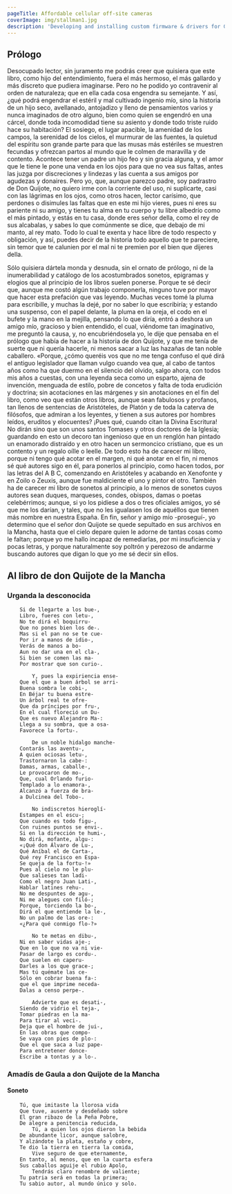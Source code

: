 ```yaml
---
pageTitle: Affordable cellular off-site cameras
coverImage: img/stallman1.jpg
description: 'Developing and installing custom firmware & drivers for GSM/LTE modems. Using cheap security cameras to remotely surveil areas for around 30 dollars. Includes cellular plan cost analysis.'
---
```

## Prólogo
Desocupado lector, sin juramento me podrás creer que quisiera que este libro, como hijo del entendimiento, fuera el más hermoso, el más gallardo y más discreto que pudiera imaginarse. Pero no he podido yo contravenir al orden de naturaleza; que en ella cada cosa engendra su semejante. Y así, ¿qué podrá engendrar el estéril y mal cultivado ingenio mío, sino la historia de un hijo seco, avellanado, antojadizo y lleno de pensamientos varios y nunca imaginados de otro alguno, bien como quien se engendró en una cárcel, donde toda incomodidad tiene su asiento y donde todo triste ruido hace su habitación? El sosiego, el lugar apacible, la amenidad de los campos, la serenidad de los cielos, el murmurar de las fuentes, la quietud del espíritu son grande parte para que las musas más estériles se muestren fecundas y ofrezcan partos al mundo que le colmen de maravilla y de contento. Acontece tener un padre un hijo feo y sin gracia alguna, y el amor que le tiene le pone una venda en los ojos para que no vea sus faltas, antes las juzga por discreciones y lindezas y las cuenta a sus amigos por agudezas y donaires. Pero yo, que, aunque parezco padre, soy padrastro de Don Quijote, no quiero irme con la corriente del uso, ni suplicarte, casi con las lágrimas en los ojos, como otros hacen, lector carísimo, que perdones o disimules las faltas que en este mi hijo vieres, pues ni eres su pariente ni su amigo, y tienes tu alma en tu cuerpo y tu libre albedrío como el más pintado, y estás en tu casa, donde eres señor della, como el rey de sus alcabalas, y sabes lo que comúnmente se dice, que debajo de mi manto, al rey mato. Todo lo cual te exenta y hace libre de todo respecto y obligación, y así, puedes decir de la historia todo aquello que te pareciere, sin temor que te calunien por el mal ni te premien por el bien que dijeres della.

Sólo quisiera dártela monda y desnuda, sin el ornato de prólogo, ni de la inumerabilidad y catálogo de los acostumbrados sonetos, epigramas y elogios que al principio de los libros suelen ponerse. Porque te sé decir que, aunque me costó algún trabajo componerla, ninguno tuve por mayor que hacer esta prefación que vas leyendo. Muchas veces tomé la pluma para escribille, y muchas la dejé, por no saber lo que escribiría; y estando una suspenso, con el papel delante, la pluma en la oreja, el codo en el bufete y la mano en la mejilla, pensando lo que diría, entró a deshora un amigo mío, gracioso y bien entendido, el cual, viéndome tan imaginativo, me preguntó la causa, y, no encubriéndosela yo, le dije que pensaba en el prólogo que había de hacer a la historia de don Quijote, y que me tenía de suerte que ni quería hacerle, ni menos sacar a luz las hazañas de tan noble caballero. «Porque, ¿cómo queréis vos que no me tenga confuso el qué dirá el antiguo legislador que llaman vulgo cuando vea que, al cabo de tantos años como ha que duermo en el silencio del olvido, salgo ahora, con todos mis años a cuestas, con una leyenda seca como un esparto, ajena de invención, menguada de estilo, pobre de concetos y falta de toda erudición y doctrina; sin acotaciones en las márgenes y sin anotaciones en el fin del libro, como veo que están otros libros, aunque sean fabulosos y profanos, tan llenos de sentencias de Aristóteles, de Platón y de toda la caterva de filósofos, que admiran a los leyentes, y tienen a sus autores por hombres leídos, eruditos y elocuentes? ¡Pues qué, cuando citan la Divina Escritura! No dirán sino que son unos santos Tomases y otros doctores de la Iglesia; guardando en esto un decoro tan ingenioso que en un renglón han pintado un enamorado distraído y en otro hacen un sermoncico cristiano, que es un contento y un regalo oílle o leelle. De todo esto ha de carecer mi libro, porque ni tengo qué acotar en el margen, ni qué anotar en el fin, ni menos sé qué autores sigo en él, para ponerlos al principio, como hacen todos, por las letras del A B C, comenzando en Aristóteles y acabando en Xenofonte y en Zoilo o Zeuxis, aunque fue maldiciente el uno y pintor el otro. También ha de carecer mi libro de sonetos al principio, a lo menos de sonetos cuyos autores sean duques, marqueses, condes, obispos, damas o poetas celebérrimos; aunque, si yo los pidiese a dos o tres oficiales amigos, yo sé que me los darían, y tales, que no les igualasen los de aquéllos que tienen más nombre en nuestra España. En fin, señor y amigo mío -proseguí-, yo determino que el señor don Quijote se quede sepultado en sus archivos en la Mancha, hasta que el cielo depare quien le adorne de tantas cosas como le faltan; porque yo me hallo incapaz de remediarlas, por mi insuficiencia y pocas letras, y porque naturalmente soy poltrón y perezoso de andarme buscando autores que digan lo que yo me sé decir sin ellos.

## Al libro de don Quijote de la Mancha
### Urganda la desconocida
``` text
    Si de llegarte a los bue-, 		
	Libro, fueres con letu-, 		
	No te dirá el boquirru- 		
	Que no pones bien los de-. 		
	Mas si el pan no se te cue- 		
	Por ir a manos de idio-, 		
	Verás de manos a bo- 		
	Aun no dar una en el cla-, 		
	Si bien se comen las ma- 		
	Por mostrar que son curio-. 		

	    Y, pues la expiriencia ense- 		
	Que el que a buen árbol se arri- 		
	Buena sombra le cobi-, 		
	En Béjar tu buena estre- 		
	Un árbol real te ofre- 		
	Que da príncipes por fru-, 		
	En el cual floreció un Du- 		
	Que es nuevo Alejandro Ma-: 		
	Llega a su sombra, que a osa- 		
	Favorece la fortu-. 		

	    De un noble hidalgo manche- 		
	Contarás las aventu-, 		
	A quien ociosas letu-, 		
	Trastornaron la cabe-: 		
	Damas, armas, caballe-, 		
	Le provocaron de mo-, 		
	Que, cual Orlando furio- 		
	Templado a lo enamora-, 		
	Alcanzó a fuerza de bra- 		
	a Dulcinea del Tobo-. 		

	    No indiscretos hieroglí- 		
	Estampes en el escu-; 		
	Que cuando es todo figu-, 		
	Con ruines puntos se envi-. 		
	Si en la dirección te humi-, 		
	No dirá, mofante, algu-: 		
	«¡Qué don Álvaro de Lu-, 		
	Qué Aníbal el de Carta-, 		
	Qué rey Francisco en Espa- 		
	Se queja de la fortu-!» 		
	Pues al cielo no le plu- 		
	Que salieses tan ladi- 		
	Como el negro Juan Lati-, 		
	Hablar latines rehu-. 		
	No me despuntes de agu-, 		
	Ni me alegues con filó-; 		
	Porque, torciendo la bo-, 		
	Dirá el que entiende la le-, 		
	No un palmo de las ore-: 		
	«¿Para qué conmigo flo-?» 		

	    No te metas en dibu-, 		
	Ni en saber vidas aje-; 		
	Que en lo que no va ni vie- 		
	Pasar de largo es cordu-. 		
	Que suelen en caperu- 		
	Darles a los que grace-; 		
	Mas tú quémate las ce- 		
	Sólo en cobrar buena fa-: 		
	que el que imprime neceda- 		
	Dalas a censo perpe-. 		

	    Advierte que es desati-, 		
	Siendo de vidrio el teja-, 		
	Tomar piedras en la ma- 		
	Para tirar al veci-. 		
	Deja que el hombre de jui-, 		
	En las obras que compo- 		
	Se vaya con pies de plo-: 		
	Que el que saca a luz pape- 		
	Para entretener donce- 		
	Escribe a tontas y a lo-.
```
### Amadís de Gaula a don Quijote de la Mancha
#### Soneto
``` text
    Tú, que imitaste la llorosa vida 		
	Que tuve, ausente y desdeñado sobre 		
	El gran ribazo de la Peña Pobre, 		
	De alegre a penitencia reducida, 		
	    Tú, a quien los ojos dieron la bebida 		
	De abundante licor, aunque salobre, 		
	Y alzándote la plata, estaño y cobre, 		
	Te dio la tierra en tierra la comida, 		
	    Vive seguro de que eternamente, 		
	En tanto, al menos, que en la cuarta esfera 		
	Sus caballos aguije el rubio Apolo, 		
	    Tendrás claro renombre de valiente; 		
	Tu patria será en todas la primera; 		
	Tu sabio autor, al mundo único y solo.
```
